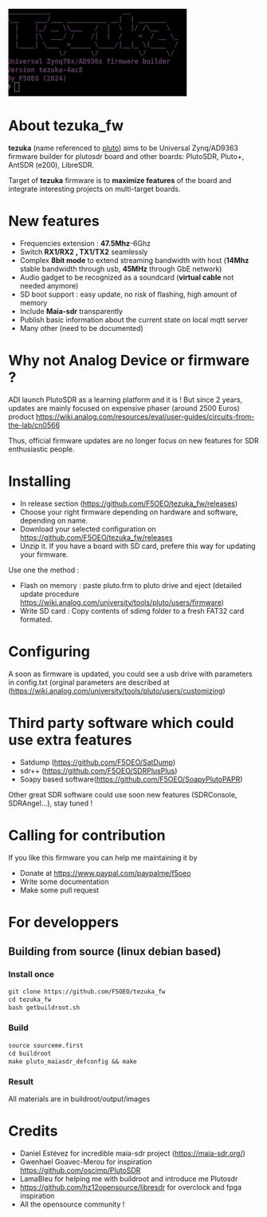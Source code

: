 ![tezuka banner](/doc/tezuka.png)
# About tezuka_fw 
**tezuka** (name referenced to [pluto](https://en.wikipedia.org/wiki/Pluto:_Urasawa_x_Tezuka)) aims to be Universal Zynq/AD9363 firmware builder for plutosdr board and other boards: PlutoSDR, Pluto+, AntSDR (e200), LibreSDR.

Target of **tezuka** firmware is to **maximize features** of the board and integrate interesting projects on multi-target boards.

# New features
- Frequencies extension : **47.5Mhz**-6Ghz
- Switch **RX1/RX2 , TX1/TX2** seamlessly
- Complex **8bit mode** to extend streaming bandwidth with host (**14Mhz** stable bandwidth through usb, **45MHz** through GbE network)
- Audio gadget to be recognized as a soundcard (**virtual cable** not needed anymore)
- SD boot support : easy update, no risk of flashing, high amount of memory 
- Include **Maia-sdr** transparently
- Publish basic information about the current state on local mqtt server
- Many other (need to be documented)

# Why not Analog Device or firmware ?
ADI launch PlutoSDR as a learning platform and it is ! But since 2 years, updates are mainly focused on expensive phaser (around 2500 Euros) product https://wiki.analog.com/resources/eval/user-guides/circuits-from-the-lab/cn0566

Thus, official firmware updates are no longer focus on new features for SDR enthusiastic people.

# Installing
- In release section (https://github.com/F5OEO/tezuka_fw/releases)
- Choose your right firmware depending on hardware and software, depending on name.
- Download your selected configuration on https://github.com/F5OEO/tezuka_fw/releases
- Unzip it. If you have a board with SD card, prefere this way for updating your firmware.

Use one the method :
- Flash on memory : paste pluto.frm to pluto drive and eject (detailed update procedure https://wiki.analog.com/university/tools/pluto/users/firmware)
- Write SD card : Copy contents of sdimg folder to a fresh FAT32 card formated.

# Configuring
A soon as firmware is updated, you could see a usb drive with parameters in config.txt (orginal parameters are described at (https://wiki.analog.com/university/tools/pluto/users/customizing)

# Third party software which could use extra features
- Satdump (https://github.com/F5OEO/SatDump)
- sdr++ (https://github.com/F5OEO/SDRPlusPlus)
- Soapy based software(https://github.com/F5OEO/SoapyPlutoPAPR)

Other great SDR software could use soon new features (SDRConsole, SDRAngel...), stay tuned !

# Calling for contribution
If you like this firmware you can help me maintaining it by
- Donate at https://www.paypal.com/paypalme/f5oeo
- Write some documentation
- Make some pull request


# For developpers
## Building from source (linux debian based)
### Install once
```
git clone https://github.com/F5OEO/tezuka_fw
cd tezuka_fw
bash getbuildroot.sh

```
### Build
```
source sourceme.first
cd buildroot
make pluto_maiasdr_defconfig && make
```
### Result
All materials are in buildroot/output/images

# Credits
- Daniel Estévez for incredible maia-sdr project (https://maia-sdr.org/)
- Gwenhael Goavec-Merou for inspiration https://github.com/oscimp/PlutoSDR
- LamaBleu for helping me with buildroot and introduce me Plutosdr
- https://github.com/hz12opensource/libresdr for overclock and fpga inspiration
- All the opensource community !




